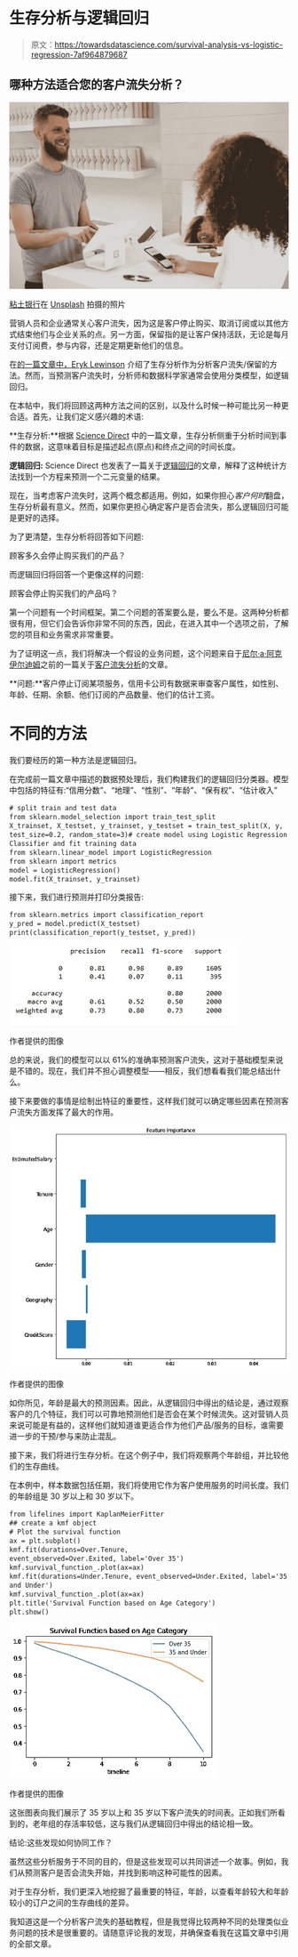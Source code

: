 # 生存分析与逻辑回归

> 原文：<https://towardsdatascience.com/survival-analysis-vs-logistic-regression-7af964879687>

## 哪种方法适合您的客户流失分析？

![](img/e7dfdf2b23c414c16da2d839b356302d.png)

[粘土银行](https://unsplash.com/@claybanks?utm_source=unsplash&utm_medium=referral&utm_content=creditCopyText)在 [Unsplash](https://unsplash.com/s/photos/customers?utm_source=unsplash&utm_medium=referral&utm_content=creditCopyText) 拍摄的照片

营销人员和企业通常关心客户流失，因为这是客户停止购买、取消订阅或以其他方式结束他们与企业关系的点。另一方面，保留指的是让客户保持活跃，无论是每月支付订阅费，参与内容，还是定期更新他们的信息。

在[的一篇文章中，Eryk Lewinson](https://medium.com/u/44bc27317e6b?source=post_page-----7af964879687--------------------------------) 介绍了生存分析作为分析客户流失/保留的方法。然而，当预测客户流失时，分析师和数据科学家通常会使用分类模型，如逻辑回归。

在本帖中，我们将回顾这两种方法之间的区别，以及什么时候一种可能比另一种更合适。首先，让我们定义感兴趣的术语:

**生存分析:**根据 [Science Direct](https://www.sciencedirect.com/science/article/pii/S1756231716300639) 中的一篇文章，生存分析侧重于分析时间到事件的数据，这意味着目标是描述起点(原点)和终点之间的时间长度。

**逻辑回归:** Science Direct 也发表了一篇关于[逻辑回归](https://www.sciencedirect.com/topics/medicine-and-dentistry/logistic-regression-analysis)的文章，解释了这种统计方法找到一个方程来预测一个二元变量的结果。

现在，当考虑客户流失时，这两个概念都适用。例如，如果你担心*客户何时*翻盘，生存分析最有意义。然而，如果你更担心确定客户是否会流失，那么逻辑回归可能是更好的选择。

为了更清楚，生存分析将回答如下问题:

顾客多久会停止购买我们的产品？

而逻辑回归将回答一个更像这样的问题:

顾客会停止购买我们的产品吗？

第一个问题有一个时间框架。第二个问题的答案要么是，要么不是。这两种分析都很有用，但它们会告诉你非常不同的东西，因此，在进入其中一个选项之前，了解您的项目和业务需求非常重要。

为了证明这一点，我们将解决一个假设的业务问题，这个问题来自于[尼尔·a·阿克伊尔迪姆](https://medium.com/u/42d9a1a70c73?source=post_page-----7af964879687--------------------------------)之前的一篇关于[客户流失分析](/customer-churn-analysis-4f77cc70b3bd)的文章。

**问题:**客户停止订阅某项服务，信用卡公司有数据来审查客户属性，如性别、年龄、任期、余额、他们订阅的产品数量、他们的估计工资。

# 不同的方法

我们要经历的第一种方法是逻辑回归。

在完成前一篇文章中描述的数据预处理后，我们构建我们的逻辑回归分类器。模型中包括的特征有:“信用分数”、“地理”、“性别”、“年龄”、“保有权”、“估计收入”

```
# split train and test data
from sklearn.model_selection import train_test_split
X_trainset, X_testset, y_trainset, y_testset = train_test_split(X, y, test_size=0.2, random_state=3)# create model using Logistic Regression Classifier and fit training data
from sklearn.linear_model import LogisticRegression
from sklearn import metrics
model = LogisticRegression()
model.fit(X_trainset, y_trainset)
```

接下来，我们进行预测并打印分类报告:

```
from sklearn.metrics import classification_report
y_pred = model.predict(X_testset)
print(classification_report(y_testset, y_pred)) 
```

![](img/88549a66c3a5df9591062a618e8ff0e4.png)

作者提供的图像

总的来说，我们的模型可以以 61%的准确率预测客户流失，这对于基础模型来说是不错的。现在，我们并不担心调整模型——相反，我们想看看我们能总结出什么。

接下来要做的事情是绘制出特征的重要性，这样我们就可以确定哪些因素在预测客户流失方面发挥了最大的作用。

![](img/f6108459a21cfe567a5548ee98f28229.png)

作者提供的图像

如你所见，年龄是最大的预测因素。因此，从逻辑回归中得出的结论是，通过观察客户的几个特征，我们可以可靠地预测他们是否会在某个时候流失。这对营销人员来说可能是有益的，这样他们就知道谁更适合作为他们产品/服务的目标，谁需要进一步的干预/参与来防止混乱。

接下来，我们将进行生存分析。在这个例子中，我们将观察两个年龄组，并比较他们的生存曲线。

在本例中，样本数据包括任期，我们将使用它作为客户使用服务的时间长度。我们的年龄组是 30 岁以上和 30 岁以下。

```
from lifelines import KaplanMeierFitter
## create a kmf object
# Plot the survival function
ax = plt.subplot()
kmf.fit(durations=Over.Tenure,
event_observed=Over.Exited, label='Over 35')
kmf.survival_function_.plot(ax=ax)
kmf.fit(durations=Under.Tenure, event_observed=Under.Exited, label='35 and Under')
kmf.survival_function_.plot(ax=ax)
plt.title('Survival Function based on Age Category')
plt.show()
```

![](img/0d4ab140f5694ac1a04e9740b446ec6c.png)

作者提供的图像

这张图表向我们展示了 35 岁以上和 35 岁以下客户流失的时间表。正如我们所看到的，老年组的存活率较低，这与我们从逻辑回归中得出的结论相一致。

结论:这些发现如何协同工作？

虽然这些分析服务于不同的目的，但是这些发现可以共同讲述一个故事。例如，我们从预测客户是否会流失开始，并找到影响这种可能性的因素。

对于生存分析，我们更深入地挖掘了最重要的特征，年龄，以查看年龄较大和年龄较小的订户之间的生存曲线的差异。

我知道这是一个分析客户流失的基础教程，但是我觉得比较两种不同的处理类似业务问题的技术是很重要的。请随意评论我的发现，并确保查看我在这篇文章中引用的全部文章。